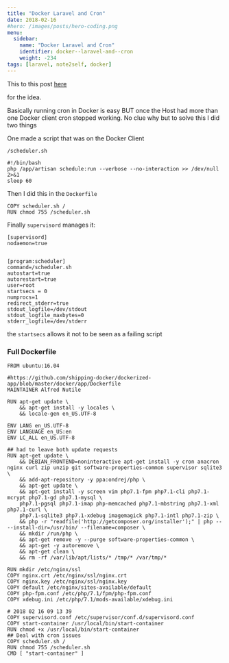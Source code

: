 ```yaml
---
title: "Docker Laravel and Cron"
date: 2018-02-16
#hero: /images/posts/hero-coding.png
menu:
  sidebar:
    name: "Docker Laravel and Cron"
    identifier: docker--laravel-and--cron
    weight: -234
tags: [laravel, note2self, docker]
---
```


This to this post [here](https://laracasts.com/discuss/channels/servers/run-the-scheduler-in-a-docker-image/replies/325422) 

for the idea.

Basically running cron in Docker is easy BUT once the Host had more than one Docker client cron stopped working. No clue why but to solve this I did two things


One made a script that was on the Docker Client

`/scheduler.sh`
```
#!/bin/bash
php /app/artisan schedule:run --verbose --no-interaction >> /dev/null 2>&1
sleep 60
```

Then I did this in the `Dockerfile`

```
COPY scheduler.sh /
RUN chmod 755 /scheduler.sh
```

Finally `supervisord` manages it:

```
[supervisord]
nodaemon=true


[program:scheduler]
command=/scheduler.sh
autostart=true
autorestart=true
user=root
startsecs = 0
numprocs=1
redirect_stderr=true
stdout_logfile=/dev/stdout
stdout_logfile_maxbytes=0
stderr_logfile=/dev/stderr

```

the `startsecs` allows it not to be seen as a failing script


### Full Dockerfile

```
FROM ubuntu:16.04

#https://github.com/shipping-docker/dockerized-app/blob/master/docker/app/Dockerfile
MAINTAINER Alfred Nutile

RUN apt-get update \
    && apt-get install -y locales \
    && locale-gen en_US.UTF-8

ENV LANG en_US.UTF-8
ENV LANGUAGE en_US:en
ENV LC_ALL en_US.UTF-8

## had to leave both update requests
RUN apt-get update \
    && DEBIAN_FRONTEND=noninteractive apt-get install -y cron anacron nginx curl zip unzip git software-properties-common supervisor sqlite3 \
    && add-apt-repository -y ppa:ondrej/php \
    && apt-get update \
    && apt-get install -y screen vim php7.1-fpm php7.1-cli php7.1-mcrypt php7.1-gd php7.1-mysql \
    php7.1-pgsql php7.1-imap php-memcached php7.1-mbstring php7.1-xml php7.1-curl \
    php7.1-sqlite3 php7.1-xdebug imagemagick php7.1-intl php7.1-zip \
    && php -r "readfile('http://getcomposer.org/installer');" | php -- --install-dir=/usr/bin/ --filename=composer \
    && mkdir /run/php \
    && apt-get remove -y --purge software-properties-common \
    && apt-get -y autoremove \
    && apt-get clean \
    && rm -rf /var/lib/apt/lists/* /tmp/* /var/tmp/*

RUN mkdir /etc/nginx/ssl
COPY nginx.crt /etc/nginx/ssl/nginx.crt
COPY nginx.key /etc/nginx/ssl/nginx.key
COPY default /etc/nginx/sites-available/default
COPY php-fpm.conf /etc/php/7.1/fpm/php-fpm.conf
COPY xdebug.ini /etc/php/7.1/mods-available/xdebug.ini

# 2018 02 16 09 13 39
COPY supervisord.conf /etc/supervisor/conf.d/supervisord.conf
COPY start-container /usr/local/bin/start-container
RUN chmod +x /usr/local/bin/start-container
## Deal with cron issues
COPY scheduler.sh /
RUN chmod 755 /scheduler.sh
CMD [ "start-container" ]
```